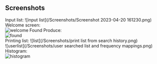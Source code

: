 Screenshots  
--- 
Input list:
  ![input list](/Screenshots/Screenshot 2023-04-20 161230.png)  
Welcome screen:  
![welcome](/Screenshots/welcome.png)
Found Produce:  
![found](/Screenshots/FoundProduce.png)  
Printing list:
![list](/Screenshots/print list from search history.png)  
![userlist](/Screenshots/user searched list and frequency mappings.png)  
Histogram:  
![histogram](/Screenshots/histogram.png)  
